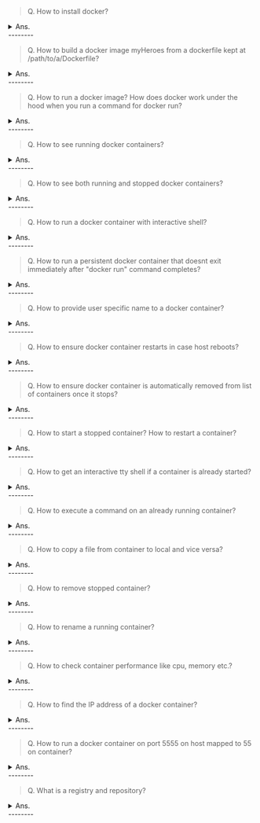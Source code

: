 > Q. How to install docker?
<details><summary>Ans.</summary>
<p>
  <a href="https://docs.aws.amazon.com/AmazonECS/latest/developerguide/docker-basics.html">AWS Doc</a>

```
###########################################
# AWS EC2
###########################################
# Uninstall any older version of dockers:

$ sudo yum remove docker \
                  docker-client \
                  docker-client-latest \
                  docker-common \
                  docker-latest \
                  docker-latest-logrotate \
                  docker-logrotate \
                  docker-engine
$ sudo yum update -y
$ sudo amazon-linux-extras install docker
$ sudo service docker start
$ sudo usermod -a -G docker ec2-user
$ docker info

###########################################
# Ubuntu 20.4
###########################################
$ sudo apt update -y
$ sudo apt install apt-transport-https \
                   ca-certificates \
                   curl \
                   gnupg-agent \
                   software-properties-common
# Add the gpg key
$ curl -fsSL https://download.docker.com/linux/ubuntu/gpg | sudo apt-key add -
# Verify the key
$ sudo apt-key fingerprint 0EBFCD88
# add the docker repository
$ sudo add-apt-repository "deb [arch=amd64] https://download.docker.com/linux/ubuntu $(lsb_release -cs) stable"
# update
$ sudo apt-get update
# Install the three docker packages
$ sudo apt install docker-ce docker-ce-cli containerd.io
# Add ubuntu user to docker group to be able to run docker
$ sudo usermod ubuntu -aG docker
  
###########################################
# Centos
###########################################
$ sudo yum update -y

# device-mapper-persistent-data provides framework to map device blocks to v-device-blocks for lvm and raids to work
$ sudo yum install -y yum-utils \
                      device-mapper-persistent-data \
                      lvm2

# Yum-utils add yum-config-manager which we will use to add repo and then install the docker
$ sudo yum-config-manager --add-repo https://download.docker.com/linux/centos/docker-ce-repo 

# Install docker
$ sudo yum -y install docker-ce

#there will be an error at above step of repo issue, try this
cd /etc/ym.repos.d
vi docker-ce.repo
#edit the docker CE stable url's baseurl to a hardocded number 7 in case of centos 7 rather than $realserver

#run sudo yum intall -y docker-ce
  
# Enable docker daemon using systemd
$ sudo systemctl enable --now docker
#this creates a sym link from /etc/systemd/system/multi-user.target.wants/docker.service to /usr/lib/systemd/system/docker.service
  
#Enabling nnaxvm user to docker group to be able to run dockers
$ sudo usermod -aG docker nnaxvm 
 
```
</p>
</details>
--------

> Q. How to build a docker image myHeroes from a dockerfile kept at /path/to/a/Dockerfile?
<details><summary>Ans.</summary>
<p>  

  ```
docker build -f /path/to/a/Dockerfile . 
  ```
</p>
</details>
--------

> Q. How to run a docker image? How does docker work under the hood when you run a command for docker run?
<details><summary>Ans.</summary>
<p>  

```
$ docker run <image-name>
  
#Steps involved to run a docker image:
 1. The Docker client contacted the Docker daemon.
 2. The Docker daemon pulled the "image-name" image from the Docker Hub, if not present in local.
    (amd64)
 3. The Docker daemon created a new container from that image which runs the
    executable.
 4. The Docker daemon streams any outputs to the Docker client, which can be seen on terminal.
```
</p>
</details>
--------

> Q. How to see running docker containers?
<details><summary>Ans.</summary>
<p>  
  
```
#https://docs.docker.com/engine/reference/commandline/container_ls/
$ docker container ls
OR
$ docker ps
```
</p>
</details>
--------

> Q. How to see both running and stopped docker containers?
<details><summary>Ans.</summary>
<p>  
  
```
#https://docs.docker.com/engine/reference/commandline/container_ls/
$ docker container ls -a
OR
$ docker ps -a
```
</p>
</details>
--------

> Q. How to run a docker container with interactive shell?
<details><summary>Ans.</summary>
<p>  
  
```
#without a terminal or tty
$ docker run -i alpine

#with a terminal or tty
$ docker run -it alpine
```
</p>
</details>
--------

> Q. How to run a persistent docker container
that doesnt exit immediately after "docker run" command completes?
<details><summary>Ans.</summary>
<p>  
  
```
#By using a daemon/detached flag
$ docker run -dt alpine

#This will generate a hash which can be used to track the cotainer
#CONTAINER ID   IMAGE         COMMAND     CREATED          STATUS                      PORTS     NAMES
#ac932f7e2efb   alpine        "/bin/sh"   6 minutes ago    Up 6 minutes                          lucid_greider
```
</p>
</details>
--------

> Q. How to provide user specific name to a  docker container?
<details><summary>Ans.</summary>
<p>  
  
```
#By using --name flag
$ docker run -dt --name myContainer alpine

#This will generate a hash which can be used to track the cotainer
#CONTAINER ID   IMAGE         COMMAND     CREATED          STATUS                      PORTS     NAMES
#83c822b310b2   alpine        "/bin/sh"   3 seconds ago    Up 3 seconds                          myContainer
```
</p>
</details>
--------

> Q. How to ensure docker container restarts in case
host reboots?
<details><summary>Ans.</summary>
<p>  
  
```
#By using a --restart flag
$ docker run -dt --name myContainer alpine --restart always
$ docker run -dt --name myContainer alpine --restart unless-stopped
$ docker run -dt --name myContainer alpine --restart on-failure

#default value is no
$ docker run -dt --name myContainer alpine --restart no
```
</p>
</details>
--------

> Q. How to ensure docker container is automatically removed
from list of containers once it stops?
<details><summary>Ans.</summary>
<p>  
  
```
#By using a --rm flag
$ docker run -it --name myContainer --rm alpine
```
</p>
</details>
--------

> Q. How to start a stopped container? How to restart a container?
<details><summary>Ans.</summary>
<p>  
  
```
$ docker start <stoppedContainerName>
$ docker restart <stoppedContainerName>
```
</p>
</details>
--------

> Q. How to get an interactive tty shell if a container is already started?
<details><summary>Ans.</summary>
<p>  
  
```
#Ubuntu
$ docker exec -it <startedContainerName> bash

#Alpine
$ docker exec -it <startedContainerName> ash
```

</p>
</details>
--------

> Q. How to execute a command on an already running container?
<details><summary>Ans.</summary>
<p>  
  
```
$ docker exec <runningContainerName> <command>
$ docker exec myContainer ls -larth
```
</p>
</details>
--------

> Q. How to copy a file from container to local and vice versa?
<details><summary>Ans.</summary>
<p>  
  
```
#Docker Container To Local
$ docker cp <startedContainerName>:<filePathOnContaner> <localPathOnSystem>
#
$ docker cp myContainer:/etc/nginx/conf.d/default.conf /tmp/


#Local to Docker Container
$ docker cp <localPathOnSystem> <startedContainerName>:<filePathOnContaner>
#
$ docker cp /tmp/default.conf myContainer:/etc/nginx/conf.d/default.conf 
```

</p>
</details>
--------

> Q. How to remove stopped container?
<details><summary>Ans.</summary>
<p>  
  
```
#Remove a single stopped docker container
$ docker rm <containerName>

#Remove all stopped containers
$ docker container prune 

```

</p>
</details>
--------

> Q. How to rename a running container?
<details><summary>Ans.</summary>
<p>  
  
```
$ docker rename <oldContainerName> <newContainerName>

$ docker rename myContainer nginxContainer

```

</p>
</details>
--------

> Q. How to check container performance like cpu, memory etc.?
<details><summary>Ans.</summary>
<p>  
  
```
#To see stats of all containers
$ docker stats

$To see stats of a given container
$ docker stats containerName
```

</p>
</details>
--------

> Q. How to find the IP address of a docker container?
<details><summary>Ans.</summary>
<p>  
  
```
#using docker inspect
$ docker inspect <containerName> | grep IP
```

</p>
</details>
--------

> Q. How to run a docker container on port 5555 on host mapped to 55 on container?
<details><summary>Ans.</summary>
<p>  
  
```
#using -p flag
$ docker run -p 5555:55 --name <containerName> -dt <imageName>

#If the container is already running then the image needs to be copied first and then relaunched
# Lets say nginx was already running on one container myContainer
#you can launch myContainer02 with above config

$ docker commit myContainer baseNginxImage
$ docker run -p 5555:55 --name myContainer02 -dt baseNginxImage

#Additionally run the actual nginx process as a foreground process
$ docker exec -dt myContainer02 nginx -g 'pid /tmp/nginx.pid; daemon off;'
#Additionally copy a sample file to run from nginx
$ docker cp <localIndex.html> <container>:<pathToNginxIndex.html>

#Curl at this point on local host or docker container should return same response
curl localhost:5555
curl $(docker inspect <containerName> | grep  \"IPAddress\"| head -1| awk -F":" '{print $2}'| sed "s/[\",]//g"):55
```

</p>
</details>
--------

> Q. What is a registry and repository?
<details><summary>Ans.</summary>
<p>  
  
```
Registry is a service hosted by (Docker Hub / Quay / AWS Container Reg)
  |------>Repository1 (Python repo https://hub.docker.com/_/python?tab=tags&page=1&ordering=last_updated)
  |.       |------>Image1 (hash)
  |.               |------>Tag1 (ubuntu:latest)
  |.               |------>Tag2 (ubuntu:
  |.         
  |------>Repository2
  |.       |------>Image1
  |.               |------>Tag1
  |.               |------>Tag2
  |.
  |------>Repositoryn
  |.       |------>Image1
  |.               |------>Tag1
  |.               |------>Tag2
  |.
  
NOTE: An image has a 12-hex-digit Image ID, but is also identified by: namespace/repo-name:tag
The image full name can be optionally prefixed by the registry host name and port: myregistryhost:5000/namespace/repo-name:tag
```

</p>
</details>
--------
